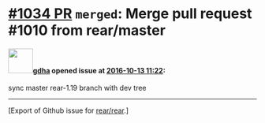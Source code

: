 [\#1034 PR](https://github.com/rear/rear/pull/1034) `merged`: Merge pull request \#1010 from rear/master
========================================================================================================

#### <img src="https://avatars.githubusercontent.com/u/888633?u=cdaeb31efcc0048d3619651aa18dd4b76e636b21&v=4" width="50">[gdha](https://github.com/gdha) opened issue at [2016-10-13 11:22](https://github.com/rear/rear/pull/1034):

sync master rear-1.19 branch with dev tree

------------------------------------------------------------------------

\[Export of Github issue for
[rear/rear](https://github.com/rear/rear).\]
